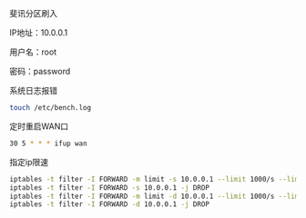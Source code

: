 斐讯分区刷入

IP地址：10.0.0.1

用户名：root

密码：password

系统日志报错
```bash
touch /etc/bench.log
```

定时重启WAN口
```bash
30 5 * * * ifup wan
```

指定ip限速
```bash
iptables -t filter -I FORWARD -m limit -s 10.0.0.1 --limit 1000/s --limit-burst 100000 -j ACCEPT
iptables -t filter -I FORWARD -s 10.0.0.1 -j DROP
iptables -t filter -I FORWARD -m limit -d 10.0.0.1 --limit 1000/s --limit-burst 100000 -j ACCEPT
iptables -t filter -I FORWARD -d 10.0.0.1 -j DROP
```
